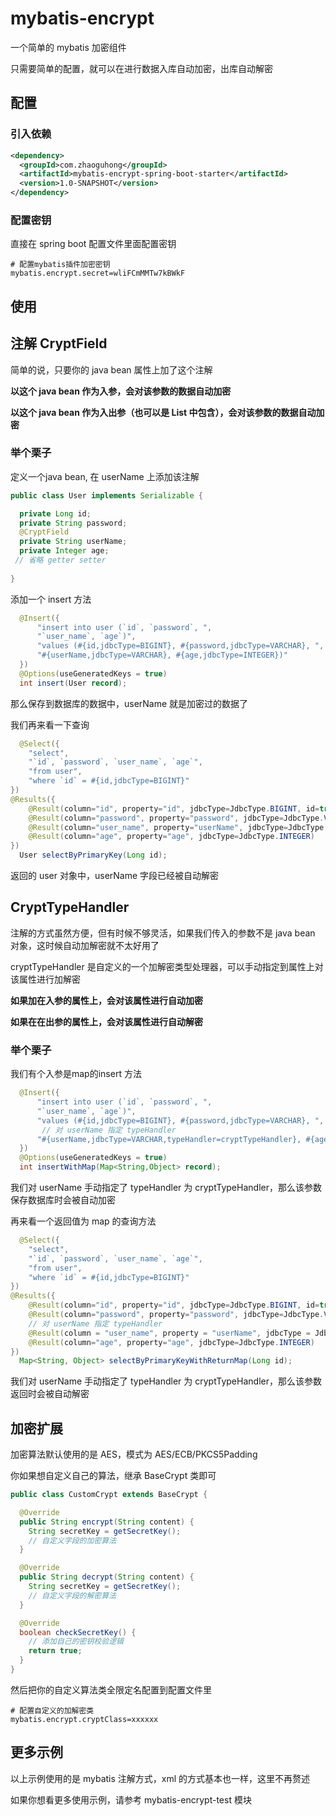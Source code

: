 # mybatis-encrypt

一个简单的 mybatis 加密组件

只需要简单的配置，就可以在进行数据入库自动加密，出库自动解密

## 配置
### 引入依赖
```xml
<dependency>
  <groupId>com.zhaoguhong</groupId>
  <artifactId>mybatis-encrypt-spring-boot-starter</artifactId>
  <version>1.0-SNAPSHOT</version>
</dependency>
```

### 配置密钥
直接在 spring boot 配置文件里面配置密钥
```
# 配置mybatis插件加密密钥
mybatis.encrypt.secret=wliFCmMMTw7kBWkF
```

## 使用

##  注解 CryptField
简单的说，只要你的 java bean 属性上加了这个注解

**以这个 java bean 作为入参，会对该参数的数据自动加密**

**以这个 java bean 作为入出参（也可以是 List 中包含），会对该参数的数据自动加密**

### 举个栗子

定义一个java bean, 在 userName 上添加该注解

```java
public class User implements Serializable {

  private Long id;
  private String password;
  @CryptField
  private String userName;
  private Integer age;
 // 省略 getter setter
  
}
```
添加一个 insert 方法
```java
  @Insert({
      "insert into user (`id`, `password`, ",
      "`user_name`, `age`)",
      "values (#{id,jdbcType=BIGINT}, #{password,jdbcType=VARCHAR}, ",
      "#{userName,jdbcType=VARCHAR}, #{age,jdbcType=INTEGER})"
  })
  @Options(useGeneratedKeys = true)
  int insert(User record);
```
那么保存到数据库的数据中，userName 就是加密过的数据了

我们再来看一下查询
```java
  @Select({
    "select",
    "`id`, `password`, `user_name`, `age`",
    "from user",
    "where `id` = #{id,jdbcType=BIGINT}"
})
@Results({
    @Result(column="id", property="id", jdbcType=JdbcType.BIGINT, id=true),
    @Result(column="password", property="password", jdbcType=JdbcType.VARCHAR),
    @Result(column="user_name", property="userName", jdbcType=JdbcType.VARCHAR),
    @Result(column="age", property="age", jdbcType=JdbcType.INTEGER)
})
  User selectByPrimaryKey(Long id);
```
返回的 user 对象中，userName 字段已经被自动解密

##  CryptTypeHandler

注解的方式虽然方便，但有时候不够灵活，如果我们传入的参数不是 java bean 对象，这时候自动加解密就不太好用了

cryptTypeHandler 是自定义的一个加解密类型处理器，可以手动指定到属性上对该属性进行加解密

**如果加在入参的属性上，会对该属性进行自动加密**

**如果在在出参的属性上，会对该属性进行自动解密**

### 举个栗子

我们有个入参是map的insert 方法
```java
  @Insert({
      "insert into user (`id`, `password`, ",
      "`user_name`, `age`)",
      "values (#{id,jdbcType=BIGINT}, #{password,jdbcType=VARCHAR}, ",
       // 对 userName 指定 typeHandler
      "#{userName,jdbcType=VARCHAR,typeHandler=cryptTypeHandler}, #{age,jdbcType=INTEGER})"
  })
  @Options(useGeneratedKeys = true)
  int insertWithMap(Map<String,Object> record);
```
我们对 userName 手动指定了 typeHandler 为 cryptTypeHandler，那么该参数保存数据库时会被自动加密

再来看一个返回值为 map 的查询方法
```java
  @Select({
    "select",
    "`id`, `password`, `user_name`, `age`",
    "from user",
    "where `id` = #{id,jdbcType=BIGINT}"
})
@Results({
    @Result(column="id", property="id", jdbcType=JdbcType.BIGINT, id=true),
    @Result(column="password", property="password", jdbcType=JdbcType.VARCHAR),
    // 对 userName 指定 typeHandler
    @Result(column = "user_name", property = "userName", jdbcType = JdbcType.VARCHAR, typeHandler = CryptTypeHandler.class),
    @Result(column="age", property="age", jdbcType=JdbcType.INTEGER)
})
  Map<String, Object> selectByPrimaryKeyWithReturnMap(Long id);
```
我们对 userName 手动指定了 typeHandler 为 cryptTypeHandler，那么该参数返回时会被自动解密

## 加密扩展
加密算法默认使用的是 AES，模式为 AES/ECB/PKCS5Padding

你如果想自定义自己的算法，继承 BaseCrypt 类即可

```java
public class CustomCrypt extends BaseCrypt {

  @Override
  public String encrypt(String content) {
    String secretKey = getSecretKey();
    // 自定义字段的加密算法
  }

  @Override
  public String decrypt(String content) {
    String secretKey = getSecretKey();
    // 自定义字段的解密算法
  }

  @Override
  boolean checkSecretKey() {
    // 添加自己的密钥校验逻辑
    return true;
  }
}
```

然后把你的自定义算法类全限定名配置到配置文件里

```
# 配置自定义的加解密类
mybatis.encrypt.cryptClass=xxxxxx
```

## 更多示例

以上示例使用的是 mybatis 注解方式，xml 的方式基本也一样，这里不再赘述

如果你想看更多使用示例，请参考 mybatis-encrypt-test 模块

